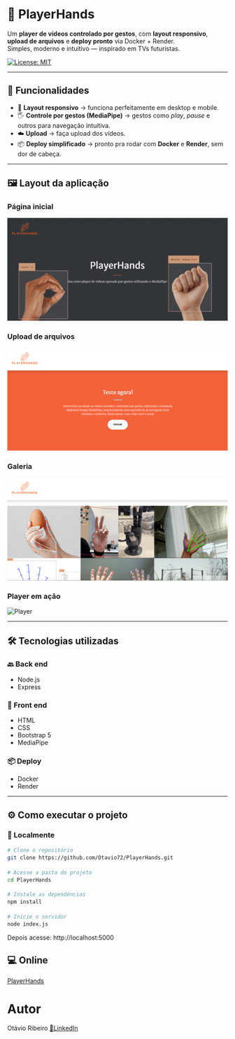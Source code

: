 # 🖖 PlayerHands  

Um **player de vídeos controlado por gestos**, com **layout responsivo**, **upload de arquivos** e **deploy pronto** via Docker + Render.  
Simples, moderno e intuitivo — inspirado em TVs futuristas.  

[![License: MIT](https://img.shields.io/badge/License-MIT-green.svg)](https://github.com/Otavio72/PlayerHands/blob/main/LICENSE)  

---

## 🚀 Funcionalidades

- 📱 **Layout responsivo** → funciona perfeitamente em desktop e mobile.  
- 🖐️ **Controle por gestos (MediaPipe)** → gestos como *play*, *pause* e outros para navegação intuitiva.  
- ☁️ **Upload** → faça upload dos vídeos.  
- 📦 **Deploy simplificado** → pronto pra rodar com **Docker** e **Render**, sem dor de cabeça.  

---

## 🖼️ Layout da aplicação  

### Página inicial  
![Página Inicial](/assets/1.png)  

### Upload de arquivos  
![Upload de arquivos](/assets/2.png)  

### Galeria  
![imagens](/assets/3.png)  

### Player em ação  
![Player](assets/GIF.gif)  

---

## 🛠️ Tecnologias utilizadas  

### 🔙 Back end  
- Node.js  
- Express  

### 🎨 Front end  
- HTML  
- CSS  
- Bootstrap 5  
- MediaPipe  

### 📦 Deploy  
- Docker  
- Render  

---

## ⚙️ Como executar o projeto  

### 🔧 Localmente  
```bash
# Clone o repositório
git clone https://github.com/Otavio72/PlayerHands.git

# Acesse a pasta do projeto
cd PlayerHands

# Instale as dependências
npm install

# Inicie o servidor
node index.js
```

Depois acesse: http://localhost:5000

## 💻 Online
[PlayerHands](https://playerhandsdemo.onrender.com)

# Autor
Otávio Ribeiro
[🔗LinkedIn](https://www.linkedin.com/in/otavio-ribeiro-57a359197)
